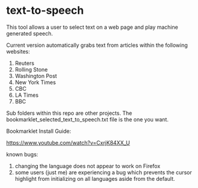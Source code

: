 # text-to-speech
This tool allows a user to select text on a web page and play machine generated speech.

Current version automatically grabs text from articles within the following websites:
  1) Reuters
  2) Rolling Stone  
  3) Washington Post 
  4) New York Times
  5) CBC
  6) LA Times
  7) BBC

Sub folders within this repo are other projects. The bookmarklet_selected_text_to_speech.txt file is the one you want.


Bookmarklet Install Guide: 

https://www.youtube.com/watch?v=CxrjK84XX_U


known bugs:
  1) changing the language does not appear to work on Firefox
  2) some users (just me) are experiencing a bug which prevents the cursor highlight from initializing on all languages aside from the default. 
